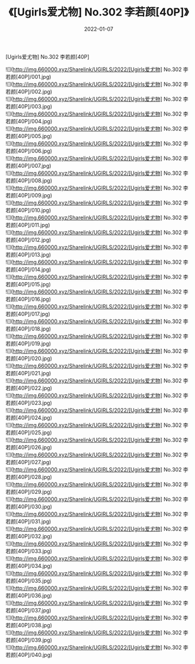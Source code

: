 ﻿---
layout: post
title:  《[Ugirls爱尤物] No.302 李若颜[40P]》
date:   2022-01-07
img: http://img.660000.xyz/Sharelink/UGIRLS/2022/[Ugirls爱尤物] No.302 李若颜[40P]/000.jpg
categories: [美女, 清纯, 唯美]
---

[Ugirls爱尤物] No.302 李若颜[40P]

  ![](http://img.660000.xyz/Sharelink/UGIRLS/2022/[Ugirls爱尤物] No.302 李若颜[40P]/001.jpg) <br> ![](http://img.660000.xyz/Sharelink/UGIRLS/2022/[Ugirls爱尤物] No.302 李若颜[40P]/002.jpg) <br> ![](http://img.660000.xyz/Sharelink/UGIRLS/2022/[Ugirls爱尤物] No.302 李若颜[40P]/003.jpg) <br> ![](http://img.660000.xyz/Sharelink/UGIRLS/2022/[Ugirls爱尤物] No.302 李若颜[40P]/004.jpg) <br> ![](http://img.660000.xyz/Sharelink/UGIRLS/2022/[Ugirls爱尤物] No.302 李若颜[40P]/005.jpg) <br> ![](http://img.660000.xyz/Sharelink/UGIRLS/2022/[Ugirls爱尤物] No.302 李若颜[40P]/006.jpg) <br> ![](http://img.660000.xyz/Sharelink/UGIRLS/2022/[Ugirls爱尤物] No.302 李若颜[40P]/007.jpg) <br> ![](http://img.660000.xyz/Sharelink/UGIRLS/2022/[Ugirls爱尤物] No.302 李若颜[40P]/008.jpg) <br> ![](http://img.660000.xyz/Sharelink/UGIRLS/2022/[Ugirls爱尤物] No.302 李若颜[40P]/009.jpg) <br> ![](http://img.660000.xyz/Sharelink/UGIRLS/2022/[Ugirls爱尤物] No.302 李若颜[40P]/010.jpg) <br> ![](http://img.660000.xyz/Sharelink/UGIRLS/2022/[Ugirls爱尤物] No.302 李若颜[40P]/011.jpg) <br> ![](http://img.660000.xyz/Sharelink/UGIRLS/2022/[Ugirls爱尤物] No.302 李若颜[40P]/012.jpg) <br> ![](http://img.660000.xyz/Sharelink/UGIRLS/2022/[Ugirls爱尤物] No.302 李若颜[40P]/013.jpg) <br> ![](http://img.660000.xyz/Sharelink/UGIRLS/2022/[Ugirls爱尤物] No.302 李若颜[40P]/014.jpg) <br> ![](http://img.660000.xyz/Sharelink/UGIRLS/2022/[Ugirls爱尤物] No.302 李若颜[40P]/015.jpg) <br> ![](http://img.660000.xyz/Sharelink/UGIRLS/2022/[Ugirls爱尤物] No.302 李若颜[40P]/016.jpg) <br> ![](http://img.660000.xyz/Sharelink/UGIRLS/2022/[Ugirls爱尤物] No.302 李若颜[40P]/017.jpg) <br> ![](http://img.660000.xyz/Sharelink/UGIRLS/2022/[Ugirls爱尤物] No.302 李若颜[40P]/018.jpg) <br> ![](http://img.660000.xyz/Sharelink/UGIRLS/2022/[Ugirls爱尤物] No.302 李若颜[40P]/019.jpg) <br> ![](http://img.660000.xyz/Sharelink/UGIRLS/2022/[Ugirls爱尤物] No.302 李若颜[40P]/020.jpg) <br> ![](http://img.660000.xyz/Sharelink/UGIRLS/2022/[Ugirls爱尤物] No.302 李若颜[40P]/021.jpg) <br> ![](http://img.660000.xyz/Sharelink/UGIRLS/2022/[Ugirls爱尤物] No.302 李若颜[40P]/022.jpg) <br> ![](http://img.660000.xyz/Sharelink/UGIRLS/2022/[Ugirls爱尤物] No.302 李若颜[40P]/023.jpg) <br> ![](http://img.660000.xyz/Sharelink/UGIRLS/2022/[Ugirls爱尤物] No.302 李若颜[40P]/024.jpg) <br> ![](http://img.660000.xyz/Sharelink/UGIRLS/2022/[Ugirls爱尤物] No.302 李若颜[40P]/025.jpg) <br> ![](http://img.660000.xyz/Sharelink/UGIRLS/2022/[Ugirls爱尤物] No.302 李若颜[40P]/026.jpg) <br> ![](http://img.660000.xyz/Sharelink/UGIRLS/2022/[Ugirls爱尤物] No.302 李若颜[40P]/027.jpg) <br> ![](http://img.660000.xyz/Sharelink/UGIRLS/2022/[Ugirls爱尤物] No.302 李若颜[40P]/028.jpg) <br> ![](http://img.660000.xyz/Sharelink/UGIRLS/2022/[Ugirls爱尤物] No.302 李若颜[40P]/029.jpg) <br> ![](http://img.660000.xyz/Sharelink/UGIRLS/2022/[Ugirls爱尤物] No.302 李若颜[40P]/030.jpg) <br> ![](http://img.660000.xyz/Sharelink/UGIRLS/2022/[Ugirls爱尤物] No.302 李若颜[40P]/031.jpg) <br> ![](http://img.660000.xyz/Sharelink/UGIRLS/2022/[Ugirls爱尤物] No.302 李若颜[40P]/032.jpg) <br> ![](http://img.660000.xyz/Sharelink/UGIRLS/2022/[Ugirls爱尤物] No.302 李若颜[40P]/033.jpg) <br> ![](http://img.660000.xyz/Sharelink/UGIRLS/2022/[Ugirls爱尤物] No.302 李若颜[40P]/034.jpg) <br> ![](http://img.660000.xyz/Sharelink/UGIRLS/2022/[Ugirls爱尤物] No.302 李若颜[40P]/035.jpg) <br> ![](http://img.660000.xyz/Sharelink/UGIRLS/2022/[Ugirls爱尤物] No.302 李若颜[40P]/036.jpg) <br> ![](http://img.660000.xyz/Sharelink/UGIRLS/2022/[Ugirls爱尤物] No.302 李若颜[40P]/037.jpg) <br> ![](http://img.660000.xyz/Sharelink/UGIRLS/2022/[Ugirls爱尤物] No.302 李若颜[40P]/038.jpg) <br> ![](http://img.660000.xyz/Sharelink/UGIRLS/2022/[Ugirls爱尤物] No.302 李若颜[40P]/039.jpg) <br> ![](http://img.660000.xyz/Sharelink/UGIRLS/2022/[Ugirls爱尤物] No.302 李若颜[40P]/040.jpg) <br>